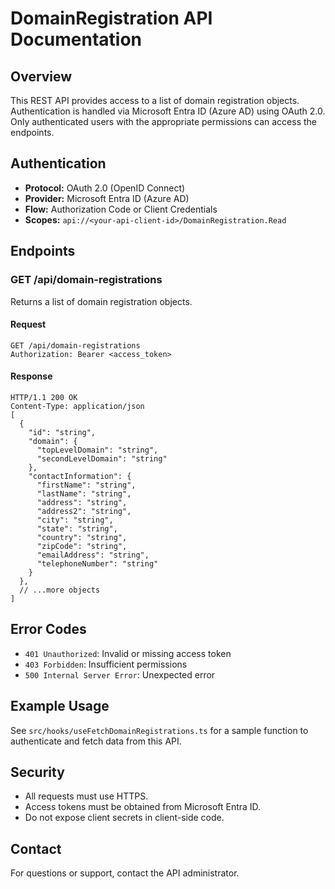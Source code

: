 # DomainRegistration API Documentation

## Overview
This REST API provides access to a list of domain registration objects. Authentication is handled via Microsoft Entra ID (Azure AD) using OAuth 2.0. Only authenticated users with the appropriate permissions can access the endpoints.

## Authentication
- **Protocol:** OAuth 2.0 (OpenID Connect)
- **Provider:** Microsoft Entra ID (Azure AD)
- **Flow:** Authorization Code or Client Credentials
- **Scopes:** `api://<your-api-client-id>/DomainRegistration.Read`

## Endpoints
### GET /api/domain-registrations
Returns a list of domain registration objects.

#### Request
```
GET /api/domain-registrations
Authorization: Bearer <access_token>
```

#### Response
```
HTTP/1.1 200 OK
Content-Type: application/json
[
  {
    "id": "string",
    "domain": {
      "topLevelDomain": "string",
      "secondLevelDomain": "string"
    },
    "contactInformation": {
      "firstName": "string",
      "lastName": "string",
      "address": "string",
      "address2": "string",
      "city": "string",
      "state": "string",
      "country": "string",
      "zipCode": "string",
      "emailAddress": "string",
      "telephoneNumber": "string"
    }
  },
  // ...more objects
]
```

## Error Codes
- `401 Unauthorized`: Invalid or missing access token
- `403 Forbidden`: Insufficient permissions
- `500 Internal Server Error`: Unexpected error

## Example Usage
See `src/hooks/useFetchDomainRegistrations.ts` for a sample function to authenticate and fetch data from this API.

## Security
- All requests must use HTTPS.
- Access tokens must be obtained from Microsoft Entra ID.
- Do not expose client secrets in client-side code.

## Contact
For questions or support, contact the API administrator.
